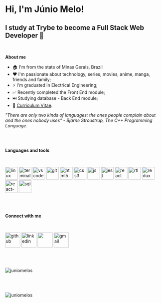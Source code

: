 
# Hi, I'm **Júnio Melo**! #
## I study at **Trybe** to become a **Full Stack Web Developer** 🚀 ##
<br />

**About me**

- 🏠 I'm from the state of Minas Gerais, Brazil
- ❤️ I'm passionate about technology, series, movies, anime, manga, friends and family;
- ⚡ I'm graduated in Electrical Engineering;
- ✅ Recently completed the Front End module;
- ⏭️ Studying database - Back End module;
- 📝 <a href="https://gitconnected.com/juniomelos/resume" target="_blank">Curriculum Vitae</a>.


*"There are only two kinds of languages: the ones people complain about and the ones nobody uses" - Bjarne Stroustrup, The C++ Programming Language.*

<br />
<br />

**Languages and tools**

<br />

<p align="left">

  [<img src="https://i.ibb.co/tKyz7G4/linux.png" alt="linux" width="40" height="40"/>](https://www.linux.org/")
  [<img src="https://i.ibb.co/kgSThng/terminal1.png" alt="terminal" width="40" height="40"/>](#)
  [<img src="https://i.ibb.co/d6MSdKX/vscode.png" alt="vscode" width="40" height="40">](https://code.visualstudio.com/)
  [<img src="https://i.ibb.co/j5b6qVv/git.png" alt="git" width="40" height="40"/>](https://git-scm.com/)
  [<img src="https://i.ibb.co/fN6Z3Zv/html5.png" alt="html5" width="40" height="40"/>](https://developer.mozilla.org/en-US/docs/Web/Guide/HTML/HTML5)
  [<img src="https://i.ibb.co/z4C637n/css3.png" alt="css3" width="40" height="40"/>](https://developer.mozilla.org/en-US/docs/Archive/CSS3)
  [<img src="https://i.ibb.co/PMTq3h1/javascript.png" alt="js" width="40" height="40">](https://developer.mozilla.org/en-US/docs/Web/JavaScript)
  [<img src="https://i.ibb.co/tHKpKsf/jest.png" alt="jest" width="40" height="40"/>](https://jestjs.io/)
  [<img src="https://i.ibb.co/GdWdBBG/react.png" alt="react" width="40" height="40"/>](https://reactjs.org/)
  [<img src="https://i.ibb.co/ynmgxBX/rtl.png" alt="rtl" width="40" height="40"/>](https://testing-library.com/docs/react-testing-library/intro)
  [<img src="https://i.ibb.co/hWs1pvw/redux.png" alt="redux" width="40" height="40"/>](https://redux.js.org/)
  [<img src="https://i.ibb.co/Kjgxhp2/react-Hooks.png" alt="react-hooks" width="40" height="40"/>](https://reactjs.org/docs/hooks-intro.html)
  [<img src="https://i.ibb.co/yBd3m08/sql.png" alt="sql" width="40" height="40"/>](https://pt.wikipedia.org/wiki/SQL)
</p>

<br />
<br />

**Connect with me**

<br />

[<img src="https://i.ibb.co/LJ3JKm9/github.png" alt="github" width="48px" height="48px">](https://github.com/juniomelos)
[<img src="https://i.ibb.co/qxg3WkK/linkedin-1.png" alt="linkedin" width="48px" height="48px">](https://www.linkedin.com/in/juniomelos/)
[<img src="https://i.ibb.co/Np67zVg/twitter-1.png" width="48px" height="48px">](https://twitter.com/JUNIOMELO8)
[<img src="https://i.ibb.co/zRKH9st/gmail-1.png" alt="gmail" width="48px" height="48px">](mailto:juniomelos@gmail.com)

<br />
<br />

<p>
    <img align="center" src="https://github-readme-stats.vercel.app/api?username=juniomelos&count_private=true&show_icons=true&theme=graywhite&icon_color=268bd2&title_color=268bd2" alt="juniomelos" />
</p>

<br />
<br />

<p align="left"> <img src="https://komarev.com/ghpvc/?username=juniomelos&color=blueviolet" alt="juniomelos" /> </p>
